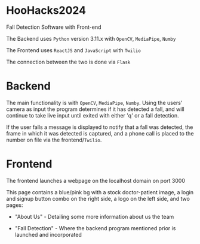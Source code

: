 # HooHacks2024
Fall Detection Software with Front-end

The Backend uses `Python` version 3.11.x with `OpenCV`, `MediaPipe`, `Numby`

The Frontend uses `ReactJS` and `JavaScript` with `Twilio`

The connection between the two is done via `Flask`

# Backend

The main functionality is with `OpenCV`, `MediaPipe`, `Numby`.
Using the users' camera as input the program determines if it has detected a fall, and will continue to take live input until exited with either 'q' or a fall detection.

If the user falls a message is displayed to notify that a fall was detected, the frame in which it was detected is captured, and a phone call is placed to the number on file via the frontend/`Twilio`.

# Frontend

The frontend launches a webpage on the localhost domain on port 3000

This page contains a blue/pink bg with a stock doctor-patient image, a login and signup button combo on the right side, a logo on the left side, and two pages:

- "About Us" - Detailing some more information about us the team 

- "Fall Detection" - Where the backend program mentioned prior is launched and incorporated
